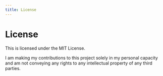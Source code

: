 ```yaml
---
title: License
---
```

# License

This is licensed under the MIT License.

I am making my contributions to this project solely in my personal capacity and am not conveying any rights to any intellectual property of any third parties.